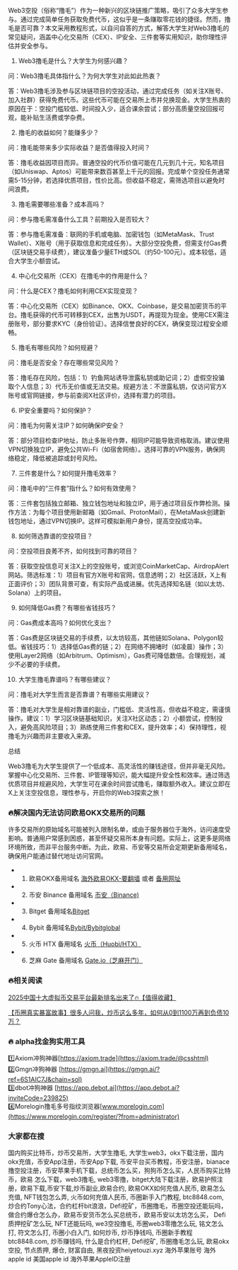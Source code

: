 Web3空投（俗称“撸毛”）作为一种新兴的区块链推广策略，吸引了众多大学生参与。通过完成简单任务获取免费代币，这似乎是一条赚取零花钱的捷径。然而，撸毛是否可靠？本文采用教程形式，以自问自答的方式，解答大学生对Web3撸毛的常见疑问，涵盖中心化交易所（CEX）、IP安全、三件套等实用知识，助你理性评估并安全参与。

1. Web3撸毛是什么？大学生为何感兴趣？

问：Web3撸毛具体指什么？为何大学生对此如此热衷？

答：Web3撸毛涉及参与区块链项目的空投活动，通过完成任务（如关注X账号、加入社群）获得免费代币。这些代币可能在交易所上市并兑换现金。大学生热衷的原因在于：空投门槛较低、时间投入少，适合课余尝试；部分高质量空投回报可观，能补贴生活费或学杂费。

2. 撸毛的收益如何？能赚多少？

问：撸毛能带来多少实际收益？是否值得投入时间？

答：撸毛收益因项目而异。普通空投的代币价值可能在几元到几十元，知名项目（如Uniswap、Aptos）可能带来数百甚至上千元的回报。完成单个空投任务通常需5-15分钟，若选择优质项目，性价比高。但收益不稳定，需筛选项目以避免时间浪费。

3. 撸毛需要哪些准备？成本高吗？

问：参与撸毛需准备什么工具？前期投入是否较大？

答：参与撸毛需准备：联网的手机或电脑、加密钱包（如MetaMask、Trust Wallet）、X账号（用于获取信息和完成任务）。大部分空投免费，但需支付Gas费（区块链交易手续费），建议准备少量ETH或SOL（约50-100元）。成本较低，适合大学生小额尝试。

4. 中心化交易所（CEX）在撸毛中的作用是什么？

问：什么是CEX？撸毛如何利用CEX实现变现？

答：中心化交易所（CEX）如Binance、OKX、Coinbase，是交易加密货币的平台。撸毛获得的代币可转移到CEX，出售为USDT，再提现为现金。使用CEX需注册账号，部分要求KYC（身份验证）。选择信誉良好的CEX，确保变现过程安全顺畅。

5. 撸毛有哪些风险？如何规避？

问：撸毛是否安全？存在哪些常见风险？

答：撸毛存在风险，包括：1）钓鱼网站诱导泄露私钥或助记词；2）虚假空投骗取个人信息；3）代币无价值或无法交易。规避方法：不泄露私钥，仅访问官方X账号或官网链接，参与前查阅X社区评价，选择有潜力的项目。

6. IP安全重要吗？如何保护？

问：撸毛为何需关注IP？如何确保IP安全？

答：部分项目检查IP地址，防止多账号作弊，相同IP可能导致资格取消。建议使用VPN切换独立IP，避免公共Wi-Fi（如宿舍网络）。选择可靠的VPN服务，确保网络稳定，降低被追踪或封号风险。

7. 三件套是什么？如何提升撸毛效率？

问：撸毛中的“三件套”指什么？如何有效使用？

答：三件套包括独立邮箱、独立钱包地址和独立IP，用于通过项目反作弊检测。操作方法：为每个项目使用新邮箱（如Gmail、ProtonMail），在MetaMask创建新钱包地址，通过VPN切换IP。这样可模拟新用户身份，提高空投成功率。

8. 如何筛选靠谱的空投项目？

问：空投项目良莠不齐，如何找到可靠的项目？

答：获取空投信息可关注X上的空投账号，或浏览CoinMarketCap、AirdropAlert网站。筛选标准：1）项目有官方X账号和官网，信息透明；2）社区活跃，X上有正面评价；3）团队背景可查，有实际产品或进展。优先选择知名链（如以太坊、Solana）上的项目。

9. 如何降低Gas费？有哪些省钱技巧？

问：Gas费成本高吗？如何优化支出？

答：Gas费是区块链交易的手续费，以太坊较高，其他链如Solana、Polygon较低。省钱技巧：1）选择低Gas费的链；2）在网络不拥堵时（如凌晨）操作；3）使用Layer2网络（如Arbitrum、Optimism），Gas费可降低数倍。合理规划，减少不必要的手续费。

10. 大学生撸毛靠谱吗？有哪些建议？

问：撸毛对大学生而言是否靠谱？有哪些实用建议？

答：撸毛对大学生是相对靠谱的副业，门槛低、灵活性高，但收益不稳定，需谨慎操作。建议：1）学习区块链基础知识，关注X社区动态；2）小额尝试，控制投入，避免高风险项目；3）熟练使用三件套和CEX，提升效率；4）保持理性，视撸毛为兴趣而非主要收入来源。

总结

Web3撸毛为大学生提供了一个低成本、高灵活性的赚钱途径，但并非毫无风险。掌握中心化交易所、三件套、IP管理等知识，能大幅提升安全性和效率。通过筛选优质项目并规避风险，大学生可在课余时间尝试撸毛，赚取额外收入。建议立即在X上关注空投信息，理性参与，开启你的Web3探索之旅！

### 🔥解决国内无法访问欧易OKX交易所的问题
许多交易所的原始域名可能被列入限制名单，或由于服务器位于海外，访问速度受影响。普通用户常感到困惑，甚至怀疑交易所本身有问题。实际上，这更多是网络环境所致，而非平台服务中断。为此，欧易、币安等交易所会定期更新备用域名，确保用户能通过替代地址访问官网。

- 1. 欧易OKX备用域名 [海外欧易OKX-要翻墙](https://www.okx.com/zh-hans/join/18639032) 或者 [备用网址](https://www.chouyi.world/zh-hans/join/18639032) 
- 2. 币安 Binance 备用域名 [币安（Binance)](https://accounts.binance.com/zh-CN/register?ref=36457687)
- 3. Bitget 备用域名[Bitget](https://www.bitget.com/zh-CN/referral/register?from=referral&clacCode=VRNEYUTR)
- 4. Bybit 备用域名[Bybit/Bybitglobal](https://www.bybitglobal.com/zh-MY/invite/?ref=VMKORMM)
- 5. 火币 HTX 备用域名 [火币（Huobi/HTX）](https://www.htx.com/invite/zh-cn/1f?invite_code=whf45223)
- 6. 芝麻 Gate 备用域名 [Gate.io（芝麻开门）](https://www.gate.io/zh/signup?ref_type=103&ref=A1ERAQ)

### 🔥相关阅读
[2025中国十大虚拟币交易平台最新排名出来了🔥【值得收藏】](https://btc8848.com/top-10-exchanges/)

[【币圈真实暴富故事】很多人问我，炒币这么多年，如何从0到1100万再到负债10万？](https://heiyetouzi.xyz/biquanstory001/)


### 🔥 alpha找金狗实用工具
1️⃣Axiom冲狗神器[https://axiom.trade](https://axiom.trade/@csshtml)  
2️⃣Gmgn冲狗神器 [https://gmgn.ai](https://gmgn.ai/?ref=6S1AIC7J&chain=sol)  
3️⃣dbot冲狗神器 [https://app.debot.ai](https://app.debot.ai?inviteCode=239825)  
4️⃣Morelogin撸毛多号指纹浏览器[www.morelogin.com](https://www.morelogin.com/register/?from=administrator)  


### 大家都在搜
国内购买比特币，炒币交易所，大学生撸毛, 大学生web3，okx下载注册，国内okx充值，币安App注册，币安App下载, 币安平台买币教程，币安注册，bianace撸空投注册，币安苹果手机下载，总统币怎么买，狗狗币怎么买，人民币购买比特币，欧易 怎么下载，web3撸毛, web3零撸，bitget大陆下载注册，欧易护照注册，欧易下载,币安下载,炒币副业,欧易合约, 欧易OKX如何充值人民币, 欧易怎么充值, NFT钱包怎么弄, 火币如何充值人民币, 币圈新手入门教程, btc8848.com, 炒合约Tony心法，合约杠杆bit浪浪，Defi挖矿，币圈撸毛，币圈空投还能玩吗，做合约爆仓怎么办，欧易币安货币怎么买总统币，欧易币安以太坊怎么买， Defi质押挖矿怎么玩, NFT还能玩吗, we3空投撸毛, 币圈web3零撸怎么玩, 铭文怎么打, 符文怎么打, 币圈小白入门, 如何炒币, 炒币挣钱吗, 币圈新手教程btc8848.com, 炒币赚钱吗, 什么是合约杠杆, Defi挖矿, 币圈撸毛怎么玩, 欧易okx空投, 节点质押, 爆仓, 财富自由, 黑夜投资heiyetouzi.xyz 海外苹果账号 海外apple id 美国apple id 海外苹果AppleID注册